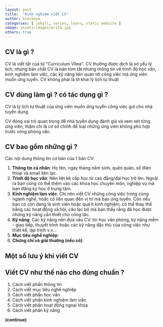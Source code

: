 ```yaml
---
layout: post
title:  "Kinh nghiệm viết CV"
author: blackeye
categories: [ jekyll, series, learn, static website ]
image: assets/images/write.jpg
others: true
---
```


## CV là gì ?
CV là viết tắt của từ "Curriculum Vitea". CV thường được dịch là sơ yếu lý lịch, nhưng bản chất CV là bản tóm tắt nhưng thông tin về trình độ học vấn, kinh nghiệm làm việc, các kỹ năng liên quan tới công việc mà ứng viên muốn ứng tuyển. CV không phải là tờ khai lý lịch tự thuật

## CV dùng làm gì ? có tác dụng gì ?
CV là lý lịch tự thuật của ứng viên muốn ứng tuyển công việc gưi cho nhà tuyển dụng.

CV đóng vai trò quan trọng để nhà tuyển dụng đánh giá và xem xét từng ứng viên, thậm chí là cơ sở chính để loại những ứng viên không phù hợp trước vòng phỏng vấn.

## CV bao gồm những gì ?
Các nội dung thông tin cơ bản của 1 bản CV:
1. **Thông tin cá nhân**: Họ tên, ngày tháng năm sinh, quên quán, số điện thoại và email liên lạc.
2. **Trình độ học vấn**: Nên liệt kê cấp học từ cao đẳng/đại học trở lên. Ngoài ra bạn cũng có thể thêm vào các khóa học chuyên môn, nghiệp vụ mà bạn đăng ký học ở trung tâm.
3. **Kinh nghiệm làm việc**: Chỉ nên viết CV những công việc trong cùng ngành nghề, hoặc có liên quan đến vị trí mà bạn ứng tuyển. Còn nếu bạn có còn đang là sinh viên hoặc quá ít kinh nghiệm, có thể thay thế bằng các hoạt động xã hội, câu lạc bộ mà bạn thấy rằng đã học được những kỹ năng cần thiết cho công tác.
4. **Kỹ năng**: Các kỹ năng nên đưa vào CV: tin học văn phòng, kỹ năng mềm - giao tiếp, thuyết trình hoặc các kỹ năng đặc thù của công việc như thiết kế, lập trình v.v...
5. **Mục tiêu nghề nghiệp**:
6. **Chứng chỉ và giải thưởng (nếu có)**:

## Một số lưu ý khi viết CV

## Viết CV như thế nào cho đúng chuẩn ?
1. Cách viết phần thông tin
2. Cách viết mục tiêu nghề nghiệp
3. Cách viết phần học vấn
4. Cách viết phần kinh nghiệm làm việc
5. Cách viết phần hoạt động ngoại khóa
6. Cách viết phần kỹ năng

**(continue)**